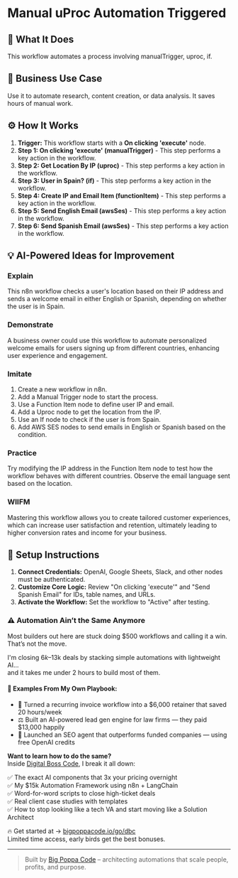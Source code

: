 # Manual uProc Automation Triggered

## 🚀 What It Does
This workflow automates a process involving manualTrigger, uproc, if.

## 💼 Business Use Case
Use it to automate research, content creation, or data analysis. It saves hours of manual work.

## ⚙️ How It Works
1.  **Trigger:** This workflow starts with a **On clicking 'execute'** node.
2. **Step 1: On clicking 'execute' (manualTrigger)** - This step performs a key action in the workflow.
3. **Step 2: Get Location By IP (uproc)** - This step performs a key action in the workflow.
4. **Step 3: User in Spain? (if)** - This step performs a key action in the workflow.
5. **Step 4: Create IP and Email Item (functionItem)** - This step performs a key action in the workflow.
6. **Step 5: Send English Email (awsSes)** - This step performs a key action in the workflow.
7. **Step 6: Send Spanish Email (awsSes)** - This step performs a key action in the workflow.

## 💡 AI-Powered Ideas for Improvement
### Explain
This n8n workflow checks a user's location based on their IP address and sends a welcome email in either English or Spanish, depending on whether the user is in Spain.

### Demonstrate
A business owner could use this workflow to automate personalized welcome emails for users signing up from different countries, enhancing user experience and engagement.

### Imitate
1. Create a new workflow in n8n.
2. Add a Manual Trigger node to start the process.
3. Use a Function Item node to define user IP and email.
4. Add a Uproc node to get the location from the IP.
5. Use an If node to check if the user is from Spain.
6. Add AWS SES nodes to send emails in English or Spanish based on the condition.

### Practice
Try modifying the IP address in the Function Item node to test how the workflow behaves with different countries. Observe the email language sent based on the location.

### WIIFM
Mastering this workflow allows you to create tailored customer experiences, which can increase user satisfaction and retention, ultimately leading to higher conversion rates and income for your business.

## 🔧 Setup Instructions
1. **Connect Credentials:** OpenAI, Google Sheets, Slack, and other nodes must be authenticated.
2. **Customize Core Logic:** Review "On clicking 'execute'" and "Send Spanish Email" for IDs, table names, and URLs.
3. **Activate the Workflow:** Set the workflow to "Active" after testing.

### ⚠️ Automation Ain’t the Same Anymore

Most builders out here are stuck doing $500 workflows and calling it a win.  
That’s not the move.  

I'm closing $6k–$13k deals by stacking simple automations with lightweight AI...  
and it takes me under 2 hours to build most of them.

#### 🧠 Examples From My Own Playbook:
- 🔁 Turned a recurring invoice workflow into a $6,000 retainer that saved 20 hours/week  
- ⚖️ Built an AI-powered lead gen engine for law firms — they paid $13,000 happily  
- 🚀 Launched an SEO agent that outperforms funded companies — using free OpenAI credits  

**Want to learn how to do the same?**  
Inside [Digital Boss Code](https://bigpoppacode.io/go/dbc), I break it all down:

✅ The exact AI components that 3x your pricing overnight  
✅ My $15k Automation Framework using n8n + LangChain  
✅ Word-for-word scripts to close high-ticket deals  
✅ Real client case studies with templates  
✅ How to stop looking like a tech VA and start moving like a Solution Architect  

🔥 Get started at → [bigpoppacode.io/go/dbc](https://bigpoppacode.io/go/dbc)  
Limited time access, early birds get the best bonuses.

---
> Built by [Big Poppa Code](https://bigpoppacode.io) – architecting automations that scale people, profits, and purpose.
